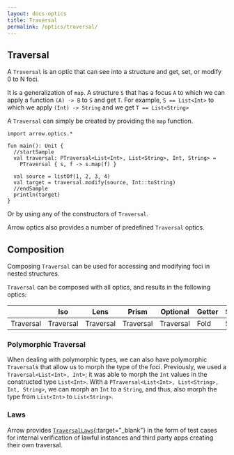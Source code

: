 ```yaml
---
layout: docs-optics
title: Traversal
permalink: /optics/traversal/
---
```


## Traversal


A `Traversal` is an optic that can see into a structure and get, set, or modify 0 to N foci.

It is a generalization of `map`.
A structure `S` that has a focus `A` to which we can apply a function `(A) -> B` to `S` and get `T`.
For example, `S == List<Int>` to which we apply `(Int) -> String` and we get `T == List<String>`

A `Traversal` can simply be created by providing the `map` function.

```kotlin:ank:playground
import arrow.optics.*

fun main(): Unit {
  //startSample
  val traversal: PTraversal<List<Int>, List<String>, Int, String> =
    PTraversal { s, f -> s.map(f) }
  
  val source = listOf(1, 2, 3, 4)
  val target = traversal.modify(source, Int::toString)
  //endSample
  println(target)
} 
```

Or by using any of the constructors of `Traversal`.

Arrow optics also provides a number of predefined `Traversal` optics.

## Composition

Composing `Traversal` can be used for accessing and modifying foci in nested structures.

`Traversal` can be composed with all optics, and results in the following optics:

|   | Iso | Lens | Prism |Optional | Getter | Setter | Fold | Traversal |
| --- | --- | --- | --- |--- | --- | --- | --- | --- |
| Traversal | Traversal | Traversal | Traversal | Traversal | Fold | Setter | Fold | Traversal |

### Polymorphic Traversal

When dealing with polymorphic types, we can also have polymorphic `Traversal`s that allow us to morph the type of the foci.
Previously, we used a `Traversal<List<Int>, Int>`; it was able to morph the `Int` values in the constructed type `List<Int>`.
With a `PTraversal<List<Int>, List<String>, Int, String>`, we can morph an `Int` to a `String`, and thus, also morph the type from `List<Int>` to `List<String>`.

### Laws

Arrow provides [`TraversalLaws`][traversal_laws_source]{:target="_blank"} in the form of test cases for internal verification of lawful instances and third party apps creating their own traversal.

[traversal_laws_source]: https://github.com/arrow-kt/arrow/blob/master/modules/core/arrow-test/src/main/kotlin/arrow/test/laws/TraversalLaws.kt
